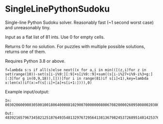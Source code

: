 # SingleLinePythonSudoku
Single-line Python Sudoku solver. Reasonably fast (~1 second worst case) and unreasonably tiny.

Input as a flat list of 81 ints. Use 0 for empty cells.

Returns 0 for no solution. For puzzles with multiple possible solutions, returns one of them.

Requires Python 3.8 or above.

```
f=lambda s:s if all(s)else next((x for a,i in min(([(z,i)for z in set(range(10))-set(s[i-i%9:][:9]+s[i%9::9]+sum((s[i-i%27+i%9-i%3+g:][:3]for g in(0,9,18)),[]))]for i in range(81)if s[i]<1),key=lambda x:len(x))if(x:=f(s[:i]+[a]+s[i+1:]))),0)
```

Example input/output:

```
In:
003020600900305001001806400008102900700000008006708200002609500800203009005010300
```

```
Out:
483921657967345821251876493548132976729564138136798245372689514814253769695417382
```

